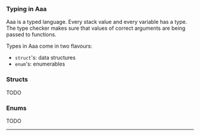 
### Typing in Aaa

Aaa is a typed language. Every stack value and every variable has a type.
The type checker makes sure that values of correct arguments are being passed to functions.

Types in Aaa come in two flavours:
* `struct`'s: data structures
* `enum`'s: enumerables

### Structs

TODO

### Enums

TODO

---
